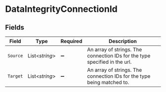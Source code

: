 # DataIntegrityConnectionId


## Fields

| Field                                                                      | Type                                                                       | Required                                                                   | Description                                                                |
| -------------------------------------------------------------------------- | -------------------------------------------------------------------------- | -------------------------------------------------------------------------- | -------------------------------------------------------------------------- |
| `Source`                                                                   | List<*string*>                                                             | :heavy_minus_sign:                                                         | An array of strings. The connection IDs for the type specified in the url. |
| `Target`                                                                   | List<*string*>                                                             | :heavy_minus_sign:                                                         | An array of strings. The connection IDs for the type being matched to.     |